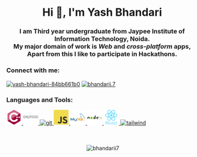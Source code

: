 <h1 align="center">Hi 👋, I'm Yash Bhandari</h1>
<h3 align="center">I am Third year undergraduate from Jaypee Institute of Information Technology, Noida. <br> My major domain of work is <i>Web</i> and <i>cross-platform</i> apps, Apart from this I like to participate in Hackathons.</h3>

<h3 align="left">Connect with me:</h3>
<p align="left">
<a href="https://linkedin.com/in/yash-bhandari-84bb661b0" target="blank"><img align="center" src="https://raw.githubusercontent.com/rahuldkjain/github-profile-readme-generator/master/src/images/icons/Social/linked-in-alt.svg" alt="yash-bhandari-84bb661b0" height="30" width="40" /></a>
<a href="https://codeforces.com/profile/bhandarii.7" target="blank"><img align="center" src="https://cdn.jsdelivr.net/npm/simple-icons@3.0.1/icons/codeforces.svg" alt="bhandarii.7" height="30" width="40" /></a>
</p>

<h3 align="left">Languages and Tools:</h3>
<p align="left">  <a href="https://www.w3schools.com/cpp/" target="_blank"> <img src="https://raw.githubusercontent.com/devicons/devicon/master/icons/cplusplus/cplusplus-original.svg" alt="cplusplus" width="40" height="40"/> </a> <a href="https://expressjs.com" target="_blank"> <img src="https://raw.githubusercontent.com/devicons/devicon/master/icons/express/express-original-wordmark.svg" alt="express" width="40" height="40"/> </a> <a href="https://git-scm.com/" target="_blank"> <img src="https://www.vectorlogo.zone/logos/git-scm/git-scm-icon.svg" alt="git" width="40" height="40"/> </a> <a href="https://developer.mozilla.org/en-US/docs/Web/JavaScript" target="_blank"> <img src="https://raw.githubusercontent.com/devicons/devicon/master/icons/javascript/javascript-original.svg" alt="javascript" width="40" height="40"/> </a> <a href="https://www.mysql.com/" target="_blank"> <img src="https://raw.githubusercontent.com/devicons/devicon/master/icons/mysql/mysql-original-wordmark.svg" alt="mysql" width="40" height="40"/> </a> <a href="https://nodejs.org" target="_blank"> <img src="https://raw.githubusercontent.com/devicons/devicon/master/icons/nodejs/nodejs-original-wordmark.svg" alt="nodejs" width="40" height="40"/> </a>  <a href="https://reactjs.org/" target="_blank"> <img src="https://raw.githubusercontent.com/devicons/devicon/master/icons/react/react-original-wordmark.svg" alt="react" width="40" height="40"/> </a>  <a href="https://tailwindcss.com/" target="_blank"> <img src="https://www.vectorlogo.zone/logos/tailwindcss/tailwindcss-icon.svg" alt="tailwind" width="40" height="40"/> </a> <br> <br><br> </p>




<p align = center >&nbsp;<img height="180px" align="center" src="https://github-readme-stats.vercel.app/api?username=bhandarii7&show_icons=true&locale=en" alt="bhandarii7" /></p>
